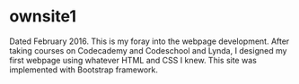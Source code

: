 # ownsite1
Dated February 2016. This is my foray into the webpage development. After taking courses on Codecademy and Codeschool and Lynda, I designed my first webpage using whatever HTML and CSS I knew. This site was implemented with Bootstrap framework.
